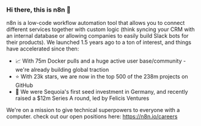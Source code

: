 ### Hi there, this is n8n 👋

<!--
**mattiasmoodypettersson/mattiasmoodypettersson** is a ✨ _special_ ✨ repository because its `README.md` (this file) appears on your GitHub profile.

Here are some ideas to get you started:

- 🔭 I’m currently working on ...
- 🌱 I’m currently learning ...
- 👯 I’m looking to collaborate on ...
- 🤔 I’m looking for help with ...
- 💬 Ask me about ...
- 📫 How to reach me: ...
- 😄 Pronouns: ...
- ⚡ Fun fact: ...
-->

n8n is a low-code workflow automation tool that allows you to connect different services together with custom logic (think syncing your CRM with an internal database or allowing companies to easily build Slack bots for their products). We launched 1.5 years ago to a ton of interest, and things have accelerated since then:

- 📈 With 75m Docker pulls and a huge active user base/community - we're already building global traction
- ⭐️ With 23k stars, we are now in the top 500 of the 238m projects on GitHub
- 🌱 We were Sequoia's first seed investment in Germany, and recently raised a $12m Series A round, led by Felicis Ventures

We're on a mission to give technical superpowers to everyone with a computer. check out our open positions here: https://n8n.io/careers
